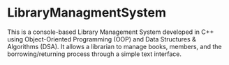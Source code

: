 # LibraryManagmentSystem
This is a console-based Library Management System developed in C++ using Object-Oriented Programming (OOP) and Data Structures & Algorithms (DSA). It allows a librarian to manage books, members, and the borrowing/returning process through a simple text interface.

